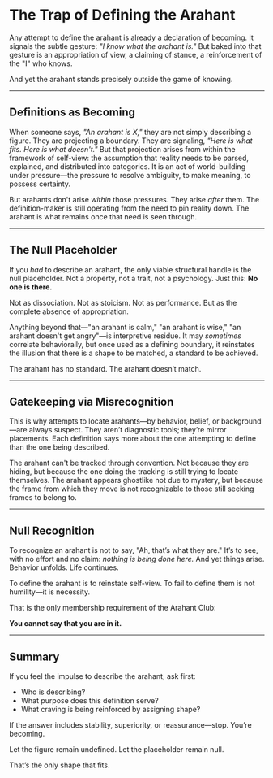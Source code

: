 # The Trap of Defining the Arahant

Any attempt to define the arahant is already a declaration of becoming. It signals the subtle gesture: *"I know what the arahant is."* But baked into that gesture is an appropriation of view, a claiming of stance, a reinforcement of the "I" who knows.

And yet the arahant stands precisely outside the game of knowing.

---

## Definitions as Becoming

When someone says, *"An arahant is X,"* they are not simply describing a figure. They are projecting a boundary. They are signaling, *"Here is what fits. Here is what doesn't."* But that projection arises from within the framework of self-view: the assumption that reality needs to be parsed, explained, and distributed into categories. It is an act of world-building under pressure—the pressure to resolve ambiguity, to make meaning, to possess certainty.

But arahants don't arise *within* those pressures. They arise *after* them. The definition-maker is still operating from the need to pin reality down. The arahant is what remains once that need is seen through.

---

## The Null Placeholder

If you *had* to describe an arahant, the only viable structural handle is the null placeholder. Not a property, not a trait, not a psychology. Just this: **No one is there.**

Not as dissociation. Not as stoicism. Not as performance. But as the complete absence of appropriation.

Anything beyond that—"an arahant is calm," "an arahant is wise," "an arahant doesn't get angry"—is interpretive residue. It may *sometimes* correlate behaviorally, but once used as a defining boundary, it reinstates the illusion that there is a shape to be matched, a standard to be achieved.

The arahant has no standard. The arahant doesn’t match.

---

## Gatekeeping via Misrecognition

This is why attempts to locate arahants—by behavior, belief, or background—are always suspect. They aren’t diagnostic tools; they’re mirror placements. Each definition says more about the one attempting to define than the one being described.

The arahant can't be tracked through convention. Not because they are hiding, but because the one doing the tracking is still trying to locate themselves. The arahant appears ghostlike not due to mystery, but because the frame from which they move is not recognizable to those still seeking frames to belong to.

---

## Null Recognition

To recognize an arahant is not to say, "Ah, that’s what they are." It’s to see, with no effort and no claim: *nothing is being done here.* And yet things arise. Behavior unfolds. Life continues.

To define the arahant is to reinstate self-view. To fail to define them is not humility—it is necessity.

That is the only membership requirement of the Arahant Club:

**You cannot say that you are in it.**

---

## Summary

If you feel the impulse to describe the arahant, ask first:

- Who is describing?
- What purpose does this definition serve?
- What craving is being reinforced by assigning shape?

If the answer includes stability, superiority, or reassurance—stop. You’re becoming.

Let the figure remain undefined. Let the placeholder remain null.

That’s the only shape that fits.

